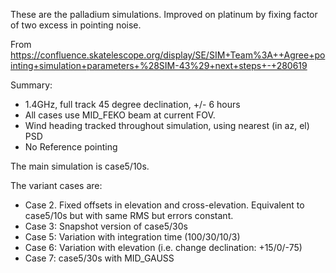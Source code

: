 These are the palladium simulations. Improved on platinum by fixing factor of two 
excess in pointing noise.

From https://confluence.skatelescope.org/display/SE/SIM+Team%3A++Agree+pointing+simulation+parameters+%28SIM-43%29+next+steps+-+280619

Summary:
 - 1.4GHz, full track 45 degree declination, +/- 6 hours
 - All cases use MID_FEKO beam at current FOV.
 - Wind heading tracked throughout simulation, using nearest (in az, el) PSD
 - No Reference pointing

The main simulation is case5/10s. 

The variant cases are:

 - Case 2. Fixed offsets in elevation and cross-elevation. Equivalent to case5/10s 
 but with same RMS but errors constant.
 - Case 3: Snapshot version of case5/30s
 - Case 5: Variation with integration time (100/30/10/3)
 - Case 6: Variation with elevation (i.e. change declination: +15/0/-75)
 - Case 7: case5/30s with MID_GAUSS